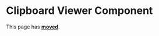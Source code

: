 # Clipboard Viewer Component #

This page has [**moved**](https://lib-docs.delphidabbler.com/CBView/).
